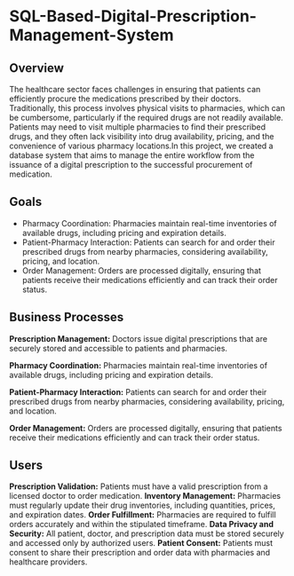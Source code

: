 # SQL-Based-Digital-Prescription-Management-System
## Overview
The healthcare sector faces challenges in ensuring that patients can efficiently procure the medications prescribed by their doctors. Traditionally, this process involves physical visits
to pharmacies, which can be cumbersome, particularly if the required drugs are not readily available. Patients may need to visit multiple pharmacies to find their prescribed drugs, and they often lack visibility into drug availability, pricing, and the convenience of various pharmacy locations.In this project, we created a database system that aims to manage the entire workflow from the issuance of a digital prescription to the successful procurement of medication.

## Goals
- Pharmacy Coordination: Pharmacies maintain real-time inventories of available drugs, including pricing and expiration details.
- Patient-Pharmacy Interaction: Patients can search for and order their prescribed drugs from nearby pharmacies, considering availability, pricing, and location.
- Order Management: Orders are processed digitally, ensuring that patients receive their medications efficiently and can track their order status.

## Business Processes
**Prescription Management:** Doctors issue digital prescriptions that are securely stored and accessible to patients and pharmacies.

**Pharmacy Coordination:** Pharmacies maintain real-time inventories of available drugs, including pricing and expiration details.

**Patient-Pharmacy Interaction:** Patients can search for and order their prescribed drugs from nearby pharmacies, considering availability, pricing, and location.

**Order Management:** Orders are processed digitally, ensuring that patients receive their medications efficiently and can track their order status.

## Users 
**Prescription Validation:** Patients must have a valid prescription from a licensed doctor to order medication.
**Inventory Management:** Pharmacies must regularly update their drug inventories, including quantities, prices, and expiration dates.
**Order Fulfillment:** Pharmacies are required to fulfill orders accurately and within the stipulated timeframe.
**Data Privacy and Security:** All patient, doctor, and prescription data must be stored securely and accessed only by authorized users.
**Patient Consent:** Patients must consent to share their prescription and order data with pharmacies and healthcare providers.
